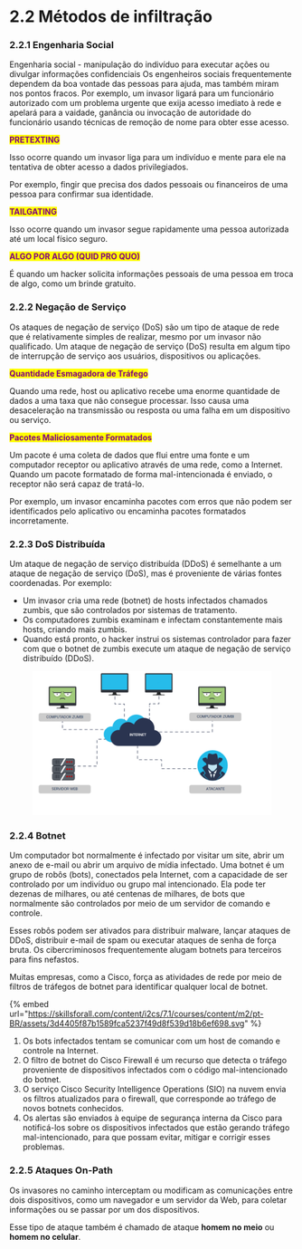 # 2.2 Métodos de infiltração



### 2.2.1 Engenharia Social

Engenharia social - manipulação do indivíduo para executar ações ou divulgar informações confidenciais Os engenheiros sociais frequentemente dependem da boa vontade das pessoas para ajuda, mas também miram nos pontos fracos. Por exemplo, um invasor ligará para um funcionário autorizado com um problema urgente que exija acesso imediato à rede e apelará para a vaidade, ganância ou invocação de autoridade do funcionário usando técnicas de remoção de nome para obter esse acesso.

<mark style="color:purple;">**PRETEXTING**</mark>

Isso ocorre quando um invasor liga para um indivíduo e mente para ele na tentativa de obter acesso a dados privilegiados.

Por exemplo, fingir que precisa dos dados pessoais ou financeiros de uma pessoa para confirmar sua identidade.

<mark style="color:purple;">**TAILGATING**</mark>

Isso ocorre quando um invasor segue rapidamente uma pessoa autorizada até um local físico seguro.

<mark style="color:purple;">**ALGO POR ALGO (QUID PRO QUO)**</mark>

É quando um hacker solicita informações pessoais de uma pessoa em troca de algo, como um brinde gratuito.



### 2.2.2 Negação de Serviço

Os ataques de negação de serviço (DoS) são um tipo de ataque de rede que é relativamente simples de realizar, mesmo por um invasor não qualificado. Um ataque de negação de serviço (DoS) resulta em algum tipo de interrupção de serviço aos usuários, dispositivos ou aplicações.

<mark style="color:purple;">**Quantidade Esmagadora de Tráfego**</mark>&#x20;

Quando uma rede, host ou aplicativo recebe uma enorme quantidade de dados a uma taxa que não consegue processar. Isso causa uma desaceleração na transmissão ou resposta ou uma falha em um dispositivo ou serviço.

<mark style="color:purple;">**Pacotes Maliciosamente Formatados**</mark>

Um pacote é uma coleta de dados que flui entre uma fonte e um computador receptor ou aplicativo através de uma rede, como a Internet. Quando um pacote formatado de forma mal-intencionada é enviado, o receptor não será capaz de tratá-lo.

Por exemplo, um invasor encaminha pacotes com erros que não podem ser identificados pelo aplicativo ou encaminha pacotes formatados incorretamente.



### 2.2.3 DoS Distribuída

Um ataque de negação de serviço distribuída (DDoS) é semelhante a um  ataque de negação de serviço (DoS), mas é proveniente de várias fontes coordenadas. Por exemplo:

* Um invasor cria uma rede (botnet) de hosts infectados chamados zumbis, que são controlados por sistemas de tratamento.
* Os computadores zumbis examinam e infectam constantemente mais hosts, criando mais zumbis.
* Quando está pronto, o hacker instrui os sistemas controlador para fazer com que o botnet de zumbis execute um ataque de negação de serviço distribuído (DDoS).

<figure><img src="../../.gitbook/assets/image (1) (1).png" alt=""><figcaption></figcaption></figure>



### 2.2.4 Botnet

Um computador bot normalmente é infectado por visitar um site, abrir um anexo de e-mail ou abrir um arquivo de mídia infectado. Uma botnet é um grupo de robôs (bots), conectados pela Internet, com a capacidade de ser controlado por um indivíduo ou grupo mal intencionado. Ela pode ter dezenas de milhares, ou até centenas de milhares, de bots que normalmente são controlados por meio de um servidor de comando e controle.

Esses robôs podem ser ativados para distribuir malware, lançar ataques de DDoS, distribuir e-mail de spam ou executar ataques de senha de força bruta. Os cibercriminosos frequentemente alugam botnets para terceiros para fins nefastos.

Muitas empresas, como a Cisco, força as atividades de rede por meio de filtros de tráfegos de botnet para identificar qualquer local de botnet.

{% embed url="https://skillsforall.com/content/i2cs/7.1/courses/content/m2/pt-BR/assets/3d4405f87b1589fca5237f49d8f539d18b6ef698.svg" %}

1. Os bots infectados tentam se comunicar com um host de comando e controle na Internet.
2. O filtro de botnet do Cisco Firewall é um recurso que detecta o tráfego proveniente de dispositivos infectados com o código mal-intencionado do botnet.
3. O serviço Cisco Security Intelligence Operations (SIO) na nuvem envia os filtros atualizados para o firewall, que corresponde ao tráfego de novos botnets conhecidos.
4. Os alertas são enviados à equipe de segurança interna da Cisco para notificá-los sobre os dispositivos infectados que estão gerando tráfego mal-intencionado, para que possam evitar, mitigar e corrigir esses problemas.



### 2.2.5 Ataques On-Path

Os invasores no caminho interceptam ou modificam as comunicações entre dois dispositivos, como um navegador e um servidor da Web, para coletar informações ou se passar por um dos dispositivos.

Esse tipo de ataque também é chamado de ataque **homem no meio** ou **homem no celular**.

